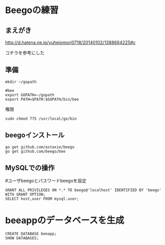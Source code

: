 # Beegoの練習

## まえがき

http://d.hatena.ne.jp/yuheiomori0718/20140102/1388664225#c

コチラを参考にした

## 準備

```
mkdir ~/gopath
```

```zsh:~/.zshrc
#bee
export GOPATH=~/gopath
export PATH=$PATH:$GOPATH/bin/bee
```

権限

```
sudo chmod 775 /usr/local/go/bin
```

## beegoインストール

```
go get github.com/astaxie/beego
go get github.com/beego/bee
```

## MySQLでの操作

 #ユーザbeegoとパスワードbeegoを設定

```
GRANT ALL PRIVILEGES ON *.* TO beego@'localhost' IDENTIFIED BY 'beego' WITH GRANT OPTION;
SELECT host,user FROM mysql.user;
```

# beeappのデータベースを生成

```
CREATE DATABASE beeapp;
SHOW DATABASES;
```
